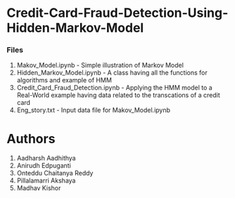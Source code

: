 # Credit-Card-Fraud-Detection-Using-Hidden-Markov-Model

### Files
1. Makov_Model.ipynb                    - Simple illustration of Markov Model
2. Hidden_Markov_Model.ipynb            - A class having all the functions for algorithms and example of HMM
3. Credit_Card_Fraud_Detection.ipynb    - Applying the HMM model to a Real-World example having data related to the transcations of a credit card
4. Eng_story.txt                        - Input data file for Makov_Model.ipynb



# Authors
1. Aadharsh Aadhithya
2. Anirudh Edpuganti
3. Onteddu Chaitanya Reddy
4. Pillalamarri Akshaya
5. Madhav Kishor


